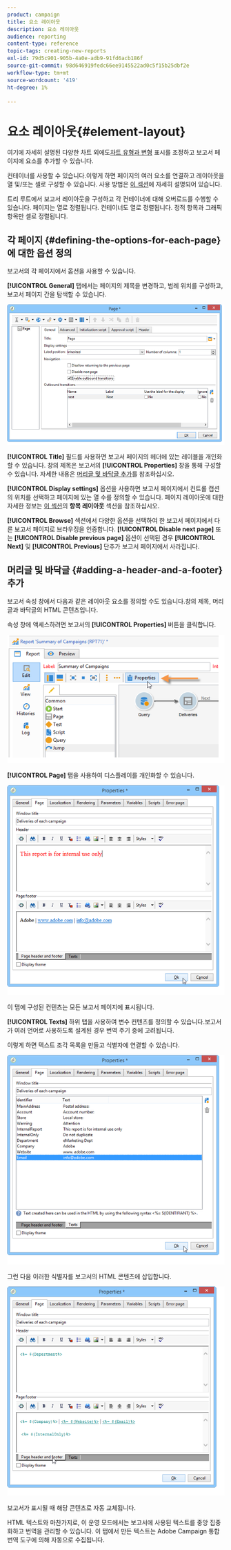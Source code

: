 ```yaml
---
product: campaign
title: 요소 레이아웃
description: 요소 레이아웃
audience: reporting
content-type: reference
topic-tags: creating-new-reports
exl-id: 79d5c901-905b-4a0e-adb9-91fd6acb186f
source-git-commit: 98d646919fedc66ee9145522ad0c5f15b25dbf2e
workflow-type: tm+mt
source-wordcount: '419'
ht-degree: 1%

---
```


# 요소 레이아웃{#element-layout}

여기에 자세히 설명된 다양한 차트 외에도[차트 유형과 변형](../../reporting/using/creating-a-chart.md#chart-types-and-variants) 표시를 조정하고 보고서 페이지에 요소를 추가할 수 있습니다.

컨테이너를 사용할 수 있습니다.이렇게 하면 페이지의 여러 요소를 연결하고 레이아웃을 열 및/또는 셀로 구성할 수 있습니다. 사용 방법은 [이 섹션](../../web/using/defining-web-forms-layout.md#creating-containers)에 자세히 설명되어 있습니다.

트리 루트에서 보고서 레이아웃을 구성하고 각 컨테이너에 대해 오버로드를 수행할 수 있습니다. 페이지는 열로 정렬됩니다. 컨테이너도 열로 정렬됩니다. 정적 항목과 그래픽 항목만 셀로 정렬됩니다.

## 각 페이지 {#defining-the-options-for-each-page}에 대한 옵션 정의

보고서의 각 페이지에서 옵션을 사용할 수 있습니다.

**[!UICONTROL General]** 탭에서는 페이지의 제목을 변경하고, 범례 위치를 구성하고, 보고서 페이지 간을 탐색할 수 있습니다.

![](assets/s_ncs_advuser_report_wizard_022.png)

**[!UICONTROL Title]** 필드를 사용하면 보고서 페이지의 헤더에 있는 레이블을 개인화할 수 있습니다. 창의 제목은 보고서의 **[!UICONTROL Properties]** 창을 통해 구성할 수 있습니다. 자세한 내용은 [머리글 및 바닥글 추가](#adding-a-header-and-a-footer)를 참조하십시오.

**[!UICONTROL Display settings]** 옵션을 사용하면 보고서 페이지에서 컨트롤 캡션의 위치를 선택하고 페이지에 있는 열 수를 정의할 수 있습니다. 페이지 레이아웃에 대한 자세한 정보는 [이 섹션](../../web/using/defining-web-forms-layout.md#positioning-the-fields-on-the-page)의 **항목 레이아웃** 섹션을 참조하십시오.

**[!UICONTROL Browse]** 섹션에서 다양한 옵션을 선택하여 한 보고서 페이지에서 다른 보고서 페이지로 브라우징을 인증합니다. **[!UICONTROL Disable next page]** 또는 **[!UICONTROL Disable previous page]** 옵션이 선택된 경우 **[!UICONTROL Next]** 및 **[!UICONTROL Previous]** 단추가 보고서 페이지에서 사라집니다.

## 머리글 및 바닥글 {#adding-a-header-and-a-footer} 추가

보고서 속성 창에서 다음과 같은 레이아웃 요소를 정의할 수도 있습니다.창의 제목, 머리글과 바닥글의 HTML 콘텐츠입니다.

속성 창에 액세스하려면 보고서의 **[!UICONTROL Properties]** 버튼을 클릭합니다.

![](assets/reporting_properties.png)

**[!UICONTROL Page]** 탭을 사용하여 디스플레이를 개인화할 수 있습니다.

![](assets/s_ncs_advuser_report_properties_04.png)

이 탭에 구성된 컨텐츠는 모든 보고서 페이지에 표시됩니다.

**[!UICONTROL Texts]** 하위 탭을 사용하여 변수 컨텐츠를 정의할 수 있습니다.보고서가 여러 언어로 사용하도록 설계된 경우 번역 주기 중에 고려됩니다.

이렇게 하면 텍스트 조각 목록을 만들고 식별자에 연결할 수 있습니다.

![](assets/s_ncs_advuser_report_properties_04a.png)

그런 다음 이러한 식별자를 보고서의 HTML 콘텐츠에 삽입합니다.

![](assets/s_ncs_advuser_report_properties_04b.png)

보고서가 표시될 때 해당 콘텐츠로 자동 교체됩니다.

HTML 텍스트와 마찬가지로, 이 운영 모드에서는 보고서에 사용된 텍스트를 중앙 집중화하고 번역을 관리할 수 있습니다. 이 탭에서 만든 텍스트는 Adobe Campaign 통합 번역 도구에 의해 자동으로 수집됩니다.
